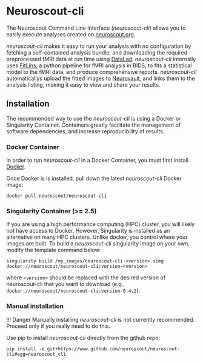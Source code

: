 # Neuroscout-cli

The Neuroscout Command Line Interface (_neuroscout-cli_) allows you to easily execute analyses created on [neuroscout.org](https://www.neuroscout.org).

_neuroscout-cli_ makes it easy to run your analysis with no configuration by fetching a self-contained analysis bundle, and downloading the required preprocessed fMRI data at run time using [DataLad](https://www.datalad.org/). _neuroscout-cli_ internally uses [FitLins](https://github.com/poldracklab/fitlins), a python pipeline for fMRI analysis in BIDS, to fits a statistical model to the fMRI data, and produce comprehensive reports. _neuroscout-cli_ automaticallys upload the fitted images to [Neurovault](https://www.datalad.org/), and links them to the analysis listing, making it easy to view and share your results.

## Installation

The recommended way to use the _neuroscout-cli_ is using a Docker or Singularity Container. Containers greatly facilitate the management of software dependencies, and increase reproducibility of results.

### Docker Container

In order to run _neuroscout-cli_ in a Docker Container, you must first install [Docker](https://docs.docker.com/engine/installation/).

Once Docker is is installed, pull down the latest _neuroscout-cli_ Docker image:

    docker pull neuroscout/neuroscout-cli

### Singularity Container (>= 2.5)

If you are using a high performance computing (HPC) cluster, you will likely not have access
to Docker.
However, Singularity is installed as an alternative on many HPC clusters.
Unlike docker, you control where your images are built.
To build a _neuroscout-cli_ singularity image on your own, modify
the template command below:

    singularity build /my_images/ceuroscout-cli-<version>.simg docker://neuroscout/neuroscout-cli:version-<version>

where `<version>` should be replaced with the desired version of neuroscout-cli that you want to download (e.g., `docker://neuroscout/neuroscout-cli:version-0.4.2`).

### Manual installation

!!! Danger
    Manually installing _neuroscout-cli_ is not currently recommended. Proceed only if you really need to do this.

Use pip to install _neuroscout-cli_ directly from the github repo:

    pip install -e git+https://www.github.com/neuroscout/neuroscout-cli#egg=neuroscout_cli
